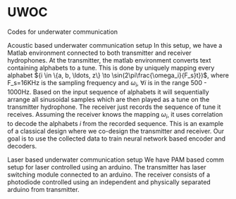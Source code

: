 # UWOC
Codes for underwater communication

Acoustic based underwater communication setup
In this setup, we have a Matlab environment connected to both transmitter and receiver hydrophones. At the transmitter, the matlab environment converts text containing alphabets to a tune. This is done by uniquely mapping every alphabet ${i \in \{a, b, \ldots, z\} \to \sin(2\pi\frac{\omega_i}{F_s}t})$, where F_s=16KHz is the sampling frequency and $\omega_i$, $\forall i$ is in the range $500$ - $1000$Hz. Based on the input sequence of alphabets it will sequentially arrange all sinusoidal samples which are then played as a tune on the transmitter hydrophone.
The receiver just records the sequence of tune it receives. Assuming the receiver knows the mapping $\omega_i$, it uses correlation to decode the alphabets $i$ from the recorded sequence.
This is an example of a classical design where we co-design the transmitter and receiver. Our goal is to use the collected data to train neural network based encoder and decoders.


Laser based underwater communication setup
We have PAM based comm setup for laser controlled using an arduino. The transmitter has laser switching module connected to an arduino. The receiver consists of a photodiode controlled using an independent and physically separated arduino from transmitter. 
